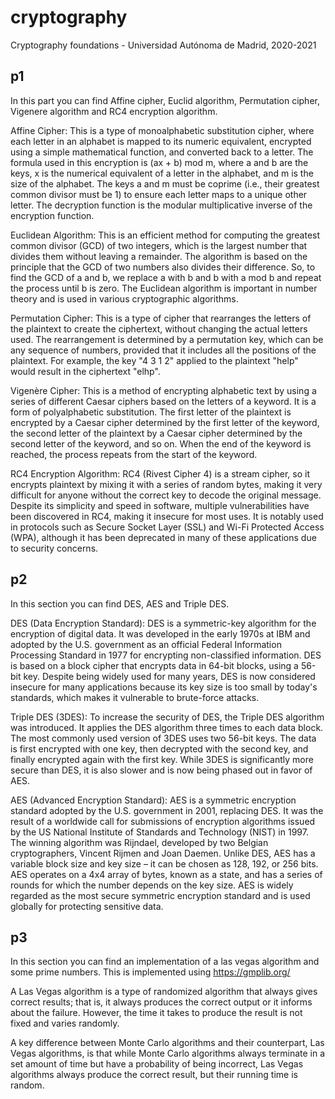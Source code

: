 # cryptography
Cryptography foundations - Universidad Autónoma de Madrid, 2020-2021

## p1
In this part you can find Affine cipher, Euclid algorithm, Permutation cipher, Vigenere algorithm and RC4 encryption algorithm.

Affine Cipher: This is a type of monoalphabetic substitution cipher, where each letter in an alphabet is mapped to its numeric equivalent, encrypted using a simple mathematical function, and converted back to a letter. The formula used in this encryption is (ax + b) mod m, where a and b are the keys, x is the numerical equivalent of a letter in the alphabet, and m is the size of the alphabet. The keys a and m must be coprime (i.e., their greatest common divisor must be 1) to ensure each letter maps to a unique other letter. The decryption function is the modular multiplicative inverse of the encryption function.

Euclidean Algorithm: This is an efficient method for computing the greatest common divisor (GCD) of two integers, which is the largest number that divides them without leaving a remainder. The algorithm is based on the principle that the GCD of two numbers also divides their difference. So, to find the GCD of a and b, we replace a with b and b with a mod b and repeat the process until b is zero. The Euclidean algorithm is important in number theory and is used in various cryptographic algorithms.

Permutation Cipher: This is a type of cipher that rearranges the letters of the plaintext to create the ciphertext, without changing the actual letters used. The rearrangement is determined by a permutation key, which can be any sequence of numbers, provided that it includes all the positions of the plaintext. For example, the key "4 3 1 2" applied to the plaintext "help" would result in the ciphertext "elhp".

Vigenère Cipher: This is a method of encrypting alphabetic text by using a series of different Caesar ciphers based on the letters of a keyword. It is a form of polyalphabetic substitution. The first letter of the plaintext is encrypted by a Caesar cipher determined by the first letter of the keyword, the second letter of the plaintext by a Caesar cipher determined by the second letter of the keyword, and so on. When the end of the keyword is reached, the process repeats from the start of the keyword.

RC4 Encryption Algorithm: RC4 (Rivest Cipher 4) is a stream cipher, so it encrypts plaintext by mixing it with a series of random bytes, making it very difficult for anyone without the correct key to decode the original message. Despite its simplicity and speed in software, multiple vulnerabilities have been discovered in RC4, making it insecure for most uses. It is notably used in protocols such as Secure Socket Layer (SSL) and Wi-Fi Protected Access (WPA), although it has been deprecated in many of these applications due to security concerns.

## p2
In this section you can find DES, AES and Triple DES.

DES (Data Encryption Standard): DES is a symmetric-key algorithm for the encryption of digital data. It was developed in the early 1970s at IBM and adopted by the U.S. government as an official Federal Information Processing Standard in 1977 for encrypting non-classified information. DES is based on a block cipher that encrypts data in 64-bit blocks, using a 56-bit key. Despite being widely used for many years, DES is now considered insecure for many applications because its key size is too small by today's standards, which makes it vulnerable to brute-force attacks.

Triple DES (3DES): To increase the security of DES, the Triple DES algorithm was introduced. It applies the DES algorithm three times to each data block. The most commonly used version of 3DES uses two 56-bit keys. The data is first encrypted with one key, then decrypted with the second key, and finally encrypted again with the first key. While 3DES is significantly more secure than DES, it is also slower and is now being phased out in favor of AES.

AES (Advanced Encryption Standard): AES is a symmetric encryption standard adopted by the U.S. government in 2001, replacing DES. It was the result of a worldwide call for submissions of encryption algorithms issued by the US National Institute of Standards and Technology (NIST) in 1997. The winning algorithm was Rijndael, developed by two Belgian cryptographers, Vincent Rijmen and Joan Daemen. Unlike DES, AES has a variable block size and key size – it can be chosen as 128, 192, or 256 bits. AES operates on a 4x4 array of bytes, known as a state, and has a series of rounds for which the number depends on the key size. AES is widely regarded as the most secure symmetric encryption standard and is used globally for protecting sensitive data.

## p3

In this section you can find an implementation of a las vegas algorithm and some prime numbers. This is implemented using https://gmplib.org/

A Las Vegas algorithm is a type of randomized algorithm that always gives correct results; that is, it always produces the correct output or it informs about the failure. However, the time it takes to produce the result is not fixed and varies randomly.

A key difference between Monte Carlo algorithms and their counterpart, Las Vegas algorithms, is that while Monte Carlo algorithms always terminate in a set amount of time but have a probability of being incorrect, Las Vegas algorithms always produce the correct result, but their running time is random.
